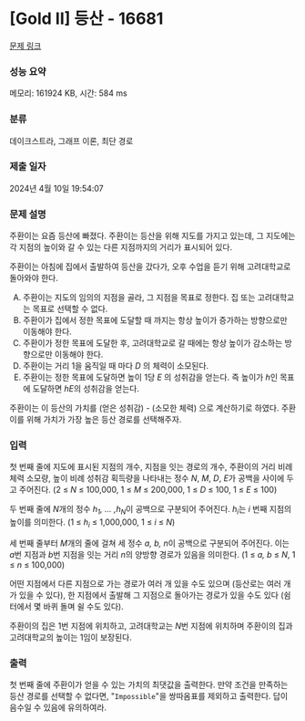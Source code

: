 # [Gold II] 등산 - 16681 

[문제 링크](https://www.acmicpc.net/problem/16681) 

### 성능 요약

메모리: 161924 KB, 시간: 584 ms

### 분류

데이크스트라, 그래프 이론, 최단 경로

### 제출 일자

2024년 4월 10일 19:54:07

### 문제 설명

<p>주환이는 요즘 등산에 빠졌다. 주환이는 등산을 위해 지도를 가지고 있는데, 그 지도에는 각 지점의 높이와 갈 수 있는 다른 지점까지의 거리가 표시되어 있다.</p>

<p>주환이는 아침에 집에서 출발하여 등산을 갔다가, 오후 수업을 듣기 위해 고려대학교로 돌아와야 한다.</p>

<ol type="A">
	<li>주환이는 지도의 임의의 지점을 골라, 그 지점을 목표로 정한다. 집 또는 고려대학교는 목표로 선택할 수 없다.</li>
	<li>주환이가 집에서 정한 목표에 도달할 때 까지는 항상 높이가 증가하는 방향으로만 이동해야 한다.</li>
	<li>주환이가 정한 목표에 도달한 후, 고려대학교로 갈 때에는 항상 높이가 감소하는 방향으로만 이동해야 한다.</li>
	<li>주환이는 거리 1을 움직일 때 마다 <em>D </em>의 체력이 소모된다.</li>
	<li>주환이는 정한 목표에 도달하면 높이 1당 <em>E</em> 의 성취감을 얻는다. 즉 높이가 <em>h</em>인 목표에 도달하면 <em>hE</em>의 성취감을 얻는다.</li>
</ol>

<p>주환이는 이 등산의 가치를 (얻은 성취감) - (소모한 체력) 으로 계산하기로 하였다. 주환이를 위해 가치가 가장 높은 등산 경로를 선택해주자.</p>

### 입력 

 <p>첫 번째 줄에 지도에 표시된 지점의 개수, 지점을 잇는 경로의 개수, 주환이의 거리 비례 체력 소모량, 높이 비례 성취감 획득량을 나타내는 정수 <em>N</em>, <em>M</em>, <em>D</em>, <em>E</em>가 공백을 사이에 두고 주어진다. (2 ≤ <em>N</em> ≤ 100,000, 1 ≤ <em>M</em> ≤ 200,000, 1 ≤ <em>D</em> ≤ 100, 1 ≤  <em>E </em>≤ 100)</p>

<p>두 번째 줄에 <em>N</em>개의 정수 <em>h<sub>1</sub>, ...  ,h<sub>N</sub></em>이 공백으로 구분되어 주어진다. <em>h<sub>i</sub></em>는 <em>i </em>번째 지점의 높이를 의미한다. (1 ≤ <em>h<sub>i</sub></em> ≤ 1,000,000, 1 ≤ <em>i </em>≤ <em>N</em>)</p>

<p>세 번째 줄부터 <em>M</em>개의 줄에 걸쳐 세 정수 <em>a, b, n</em>이 공백으로 구분되어 주어진다. 이는 <em>a</em>번 지점과 <em>b</em>번 지점을 잇는 거리 <em>n</em>의 양방향 경로가 있음을 의미한다. (1 ≤ <em>a, b</em> ≤ <em>N</em>, 1 ≤ <em>n</em> ≤ 100,000)</p>

<p>어떤 지점에서 다른 지점으로 가는 경로가 여러 개 있을 수도 있으며 (등산로는 여러 개가 있을 수 있다), 한 지점에서 출발해 그 지점으로 돌아가는 경로가 있을 수도 있다 (쉼터에서 몇 바퀴 돌며 쉴 수도 있다).</p>

<p>주환이의 집은 1번 지점에 위치하고, 고려대학교는 <em>N</em>번 지점에 위치하며 주환이의 집과 고려대학교의 높이는 1임이 보장된다.</p>

### 출력 

 <p>첫 번째 줄에 주환이가 얻을 수 있는 가치의 최댓값을 출력한다. 만약 조건을 만족하는 등산 경로를 선택할 수 없다면, "<code>Impossible</code>"을 쌍따옴표를 제외하고 출력한다. 답이 음수일 수 있음에 유의하여라.</p>

